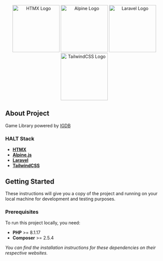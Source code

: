 <p align="center">
    <a href="https://htmx.org/" target="_blank"><img src="https://github.githubassets.com/images/modules/logos_page/GitHub-Logo.png" width="150" alt="HTMX Logo"></a>
    <a href="https://alpinejs.dev/" target="_blank"><img src="https://github.githubassets.com/images/modules/logos_page/GitHub-Logo.png" width="150" alt="Alpine Logo"></a>
    <a href="https://laravel.com" target="_blank"><img src="https://raw.githubusercontent.com/laravel/art/master/logo-lockup/5%20SVG/2%20CMYK/1%20Full%20Color/laravel-logolockup-cmyk-red.svg" width="150" alt="Laravel Logo"></a>
    <a href="https://tailwindcss.com/" target="_blank"><img src="https://github.githubassets.com/images/modules/logos_page/GitHub-Logo.png" width="150" alt="TailwindCSS Logo"></a>
</p>

<!-- <p align="center">
<a href="https://github.com/laravel/framework/actions"><img src="https://github.com/laravel/framework/workflows/tests/badge.svg" alt="Build Status"></a>
<a href="https://packagist.org/packages/laravel/framework"><img src="https://img.shields.io/packagist/dt/laravel/framework" alt="Total Downloads"></a>
<a href="https://packagist.org/packages/laravel/framework"><img src="https://img.shields.io/packagist/v/laravel/framework" alt="Latest Stable Version"></a>
<a href="https://packagist.org/packages/laravel/framework"><img src="https://img.shields.io/packagist/l/laravel/framework" alt="License"></a>
</p> -->

## About Project
Game Library powered by [IGDB](https://www.igdb.com/)

### HALT Stack

- **[HTMX](https://htmx.org/)**
- **[Alpine.js](https://alpinejs.dev/)**
- **[Laravel](https://laravel.com/)**
- **[TailwindCSS](https://tailwindcss.com/)**

## Getting Started
These instructions will give you a copy of the project and running on your local machine for development and testing purposes. 

### Prerequisites
To run this project locally, you need:

- **PHP** >= 8.1.17
- **Composer** >= 2.5.4 

*You can find the installation instructions for these dependencies on their respective websites.*